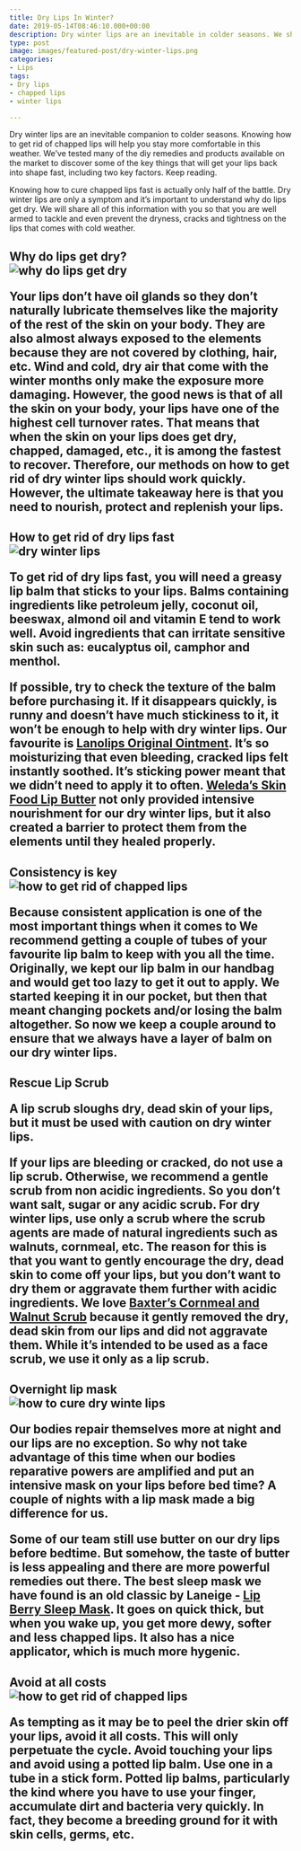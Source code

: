 ```yaml
---
title: Dry Lips In Winter?
date: 2019-05-14T08:46:10.000+00:00
description: Dry winter lips are an inevitable in colder seasons. We show you how to get rid of dry lips fast. We show you which lip balms work best for dry winter lips and what you should avoid at all costs. 
type: post
image: images/featured-post/dry-winter-lips.png
categories:
- Lips
tags:
- Dry lips
- chapped lips
- winter lips

---
```

Dry winter lips are an inevitable companion to colder seasons. Knowing how to get rid of chapped lips will help you stay more comfortable in this weather. We’ve tested many of the diy remedies and products available on the market to discover some of the key things that will get your lips back into shape fast, including two key factors. Keep reading. 

Knowing how to cure chapped lips fast is actually only half of the battle. Dry winter lips are only a symptom and it’s important to understand why do lips get dry. We will share all of this information with you so that you are well armed to tackle and even prevent the dryness, cracks and tightness on the lips that comes with cold weather. 

<h2>Why do lips get dry?

<div class="imgbox"> <img class="full-width" src='/images/featured-post/get-rid-of-chapped-lips-fast3.png' alt="why do lips get dry"> </div>

Your lips don’t have oil glands so they don’t naturally lubricate themselves like the majority of the rest of the skin on your body. They are also almost always exposed to the elements because they are not covered by clothing, hair, etc. Wind and cold, dry air  that come with the winter months only make the exposure more damaging. 
However, the good news is that of all the skin on your body, your lips have one of the highest cell turnover rates. That means that when the skin on your lips does get dry, chapped, damaged, etc., it is among the fastest to recover. 
Therefore, our methods on how to get rid of dry winter lips should work quickly. 
However, the ultimate takeaway here is that you need to nourish, protect and replenish your lips. 

<h2>How to get rid of dry lips fast

<div class="imgbox"> <img class="full-width" src='/images/featured-post/dry-winter-lips2.png' alt="dry winter lips"> </div>

To get rid of dry lips fast, you will need a greasy lip balm that sticks to your lips. Balms containing ingredients like petroleum jelly, coconut oil, beeswax, almond oil and vitamin E tend to work well. Avoid ingredients that can irritate sensitive skin such as: eucalyptus oil, camphor and menthol.

If possible, try to check the texture of the balm before purchasing it. If it disappears quickly, is runny and doesn’t have much stickiness to it, it won’t be enough to help with dry winter lips. 
Our favourite is [Lanolips Original Ointment](https://amzn.to/36ZmlWh). It’s so moisturizing that even bleeding, cracked lips felt instantly soothed. It’s sticking power meant that we didn’t need to apply it to often. [Weleda’s Skin Food Lip Butter](https://amzn.to/33JnS0u) not only provided intensive nourishment for our dry winter lips, but it also created a barrier to protect them from the elements until they healed properly. 

<h2> Consistency is key

<div class="imgbox"> <img class="full-width" src='/images/featured-post/get-rid-of-chapped-lips-fast2.png' alt="how to get rid of chapped lips"> </div>

Because consistent application is one of the most important things when it comes to  We recommend getting a couple of tubes of your favourite lip balm to keep with you all the time. Originally, we kept our lip balm in our handbag and would get too lazy to get it out to apply. We started keeping it in our pocket, but then that meant changing pockets and/or losing the balm altogether. So now we keep a couple around to ensure that we always have a layer of balm on our dry winter lips. 

<h2> Rescue Lip Scrub

A lip scrub sloughs dry, dead skin of your lips, but it must be used with caution on dry winter lips.

If your lips are bleeding or cracked, do not use a lip scrub. Otherwise, we recommend a gentle scrub from non acidic ingredients. So you don’t want salt, sugar or any acidic scrub. For dry winter lips, use only a scrub where the scrub agents are made of natural ingredients such as walnuts, cornmeal, etc. The reason for this is that you want to gently encourage the dry, dead skin to come off your lips, but you don’t want to dry them or aggravate them further with acidic ingredients. We love [Baxter’s Cornmeal and Walnut Scrub](https://amzn.to/2QiUYjX) because it gently removed the dry, dead skin from our lips and did not aggravate them. While it’s intended to be used as a face scrub, we use it only as a lip scrub. 

<h2>Overnight lip mask

<div class="imgbox"> <img class="full-width" src='/images/featured-post/get-rid-of-chapped-lips-fast.png' alt="how to cure dry winte lips"> </div>

Our bodies repair themselves more at night and our lips are no exception. So why not take advantage of this time when our bodies reparative powers are amplified and put an intensive mask on your lips before bed time? A couple of nights with a lip mask made a big difference for us.

Some of our team still use butter on our dry lips before bedtime. But somehow, the taste of butter is less appealing and there are more powerful remedies out there. The best sleep mask we have found is an old classic by Laneige - [Lip Berry Sleep Mask](https://amzn.to/2NOMXkY). It goes on quick thick, but when you wake up, you get more dewy, softer and less chapped lips. It also has a nice applicator, which is much more hygenic. 

<h2>Avoid at all costs

<div class="imgbox"> <img class="full-width" src='/images/featured-post/get-rid-of-chapped-lips-fast4.png' alt="how to get rid of chapped lips"> </div>

As tempting as it may be to peel the drier skin off your lips, avoid it all costs. This will only perpetuate the cycle. Avoid touching your lips and avoid using a potted lip balm. Use one in a tube in a stick form. Potted lip balms, particularly the kind where you have to use your finger, accumulate dirt and bacteria very quickly. In fact, they become a breeding ground for it with skin cells, germs, etc. 
